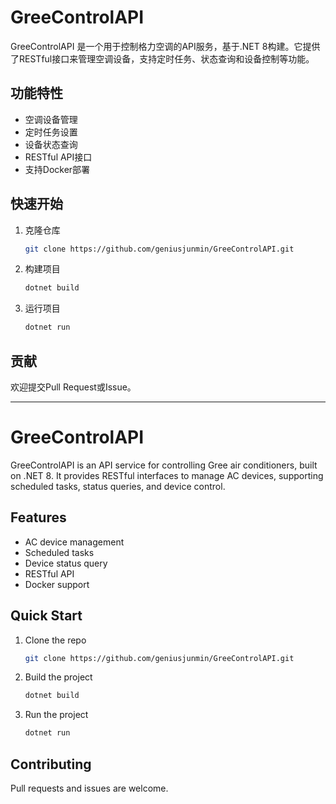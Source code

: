 # GreeControlAPI

GreeControlAPI 是一个用于控制格力空调的API服务，基于.NET 8构建。它提供了RESTful接口来管理空调设备，支持定时任务、状态查询和设备控制等功能。

## 功能特性
- 空调设备管理
- 定时任务设置
- 设备状态查询
- RESTful API接口
- 支持Docker部署

## 快速开始
1. 克隆仓库
   ```bash
   git clone https://github.com/geniusjunmin/GreeControlAPI.git
   ```
2. 构建项目
   ```bash
   dotnet build
   ```
3. 运行项目
   ```bash
   dotnet run
   ```

## 贡献
欢迎提交Pull Request或Issue。

---

# GreeControlAPI

GreeControlAPI is an API service for controlling Gree air conditioners, built on .NET 8. It provides RESTful interfaces to manage AC devices, supporting scheduled tasks, status queries, and device control.

## Features
- AC device management
- Scheduled tasks
- Device status query
- RESTful API
- Docker support

## Quick Start
1. Clone the repo
   ```bash
   git clone https://github.com/geniusjunmin/GreeControlAPI.git
   ```
2. Build the project
   ```bash
   dotnet build
   ```
3. Run the project
   ```bash
   dotnet run
   ```

## Contributing
Pull requests and issues are welcome.
